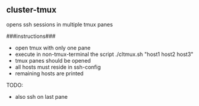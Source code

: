 ## cluster-tmux

opens ssh sessions in multiple tmux panes

###instructions###
* open tmux with only one pane
* execute in non-tmux-terminal the script ./cltmux.sh "host1 host2 host3"
* tmux panes should be opened
* all hosts must reside in ssh-config
* remaining hosts are printed


TODO:
* also ssh on last pane
